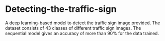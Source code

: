 # Detecting-the-traffic-sign
A deep learning-based model to detect the traffic sign image provided. The dataset consists of 43 classes of different traffic sign images. The sequential model gives an accuracy of more than 90% for the data trained.
